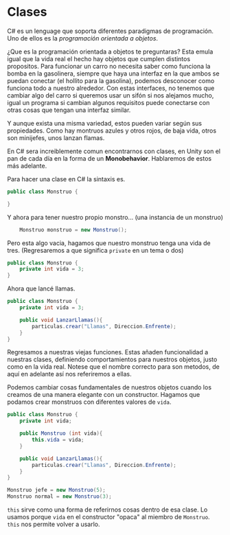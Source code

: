 # Clases

C# es un lenguage que soporta diferentes paradigmas de programación.
Uno de ellos es la *programación orientada a objetos*.

¿Que es la programación orientada a objetos te preguntaras? Esta emula igual que la vida real el hecho hay objetos que cumplen distintos propositos. Para funcionar un carro no necesita saber como funciona la bomba en la gasolinera, siempre que haya una interfaz en la que ambos se puedan conectar (el hollito para la gasolina), podemos desconocer como funciona todo a nuestro alrededor. Con estas interfaces, no tenemos que cambiar algo del carro si queremos usar un sifón si nos alejamos mucho, igual un programa si cambian algunos requisitos puede conectarse con otras cosas que tengan una interfaz similar.

Y aunque exista una misma variedad, estos pueden variar según sus propiedades. Como hay montruos azules y otros rojos, de baja vida, otros son minijefes, unos lanzan flamas.

En C# sera increiblemente comun encontrarnos con clases, en Unity son el pan de cada día en la forma de un **Monobehavior**. Hablaremos de estos más adelante.

Para hacer una clase en C# la sintaxis es.

```C#
public class Monstruo {

}
```

Y ahora para tener nuestro propio monstro... \(una instancia de un monstruo\)

```C#
    Monstruo monstruo = new Monstruo();
```

Pero esta algo vacia, hagamos que nuestro monstruo tenga una vida de tres. (Regresaremos a que significa `private` en un tema o dos)

```C#
public class Monstruo {
    private int vida = 3;
}
```

Ahora que lancé llamas.
```C#
public class Monstruo {
    private int vida = 3;

    public void LanzarLlamas(){
        particulas.crear("Llamas", Direccion.Enfrente);
    }
}
```
Regresamos a nuestras viejas funciones. Estas añaden funcionalidad a nuestras clases, definiendo comportamientos para nuestros objetos, justo como en la vida real. Notese que el nombre correcto para son metodos, de aquí en adelante así nos referiremos a ellas.

Podemos cambiar cosas fundamentales de nuestros objetos cuando los creamos de una manera elegante con un constructor. Hagamos que podamos crear monstruos con diferentes valores de `vida`.

```C#
public class Monstruo {
    private int vida;

    public Monstruo (int vida){
        this.vida = vida;
    }

    public void LanzarLlamas(){
        particulas.crear("Llamas", Direccion.Enfrente);
    }
}

Monstruo jefe = new Monstruo(5);
Monstruo normal = new Monstruo(3);
```

`this` sirve como una forma de referirnos cosas dentro de esa clase. Lo usamos porque `vida` en el constructor \"opaca\" al miembro de `Monstruo`. `this` nos permite volver a usarlo. 